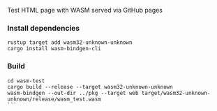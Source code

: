 Test HTML page with WASM served via GitHub pages

### Install dependencies

```
rustup target add wasm32-unknown-unknown
cargo install wasm-bindgen-cli
```

### Build

````
cd wasm-test
cargo build --release --target wasm32-unknown-unknown
wasm-bindgen --out-dir ../pkg --target web target/wasm32-unknown-unknown/release/wasm_test.wasm
```
````

